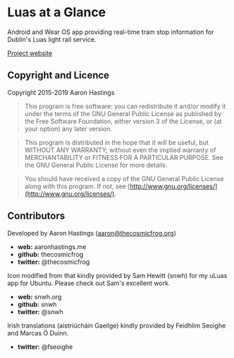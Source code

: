 # Luas at a Glance

Android and Wear OS app providing real-time tram stop information for Dublin's Luas light rail service.

[Project website](https://luasataglance.thecosmicfrog.org)

## Copyright and Licence

Copyright 2015-2019 Aaron Hastings

>This program is free software: you can redistribute it and/or modify
>it under the terms of the GNU General Public License as published by
>the Free Software Foundation, either version 3 of the License, or
>(at your option) any later version.

>This program is distributed in the hope that it will be useful,
>but WITHOUT ANY WARRANTY; without even the implied warranty of
>MERCHANTABILITY or FITNESS FOR A PARTICULAR PURPOSE.  See the
>GNU General Public License for more details.

>You should have received a copy of the GNU General Public License
>along with this program.  If not, see [http://www.gnu.org/licenses/](http://www.gnu.org/licenses/).

## Contributors

Developed by Aaron Hastings (aaron@thecosmicfrog.org)
* __web:__     aaronhastings.me
* __github:__  thecosmicfrog
* __twitter:__ @thecosmicfrog


Icon modified from that kindly provided by Sam Hewitt (snwh) for my uLuas app for Ubuntu. Please check out Sam's excellent work.
* __web:__     snwh.org
* __github:__  snwh
* __twitter:__ @snwh


Irish translations (aistriúcháin Gaeilge) kindly provided by Feidhlim Seoighe and Marcas Ó Duinn.
* __twitter:__ @fseoighe


